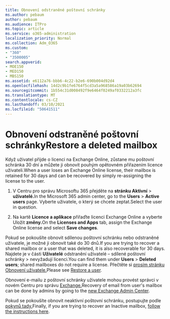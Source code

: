 ```yaml
---
title: Obnovení odstraněné poštovní schránky
ms.author: pebaum
author: pebaum
ms.audience: ITPro
ms.topic: article
ms.service: o365-administration
localization_priority: Normal
ms.collection: Adm_O365
ms.custom:
- "360"
- "3500005"
search.appverid:
- MOE150
- MED150
- MBS150
ms.assetid: e6112a76-bbb6-4c22-b2e6-690b004d92d4
ms.openlocfilehash: 14d2c9b1fe6764f5cd3a5a968586a19a03b62694
ms.sourcegitcommit: 1b554c31d008492f9e6464f0249af0332212a3fc
ms.translationtype: MT
ms.contentlocale: cs-CZ
ms.lasthandoff: 03/10/2021
ms.locfileid: "50641511"
---
```

# <a name="restore-a-deleted-mailbox"></a><span data-ttu-id="3747d-102">Obnovení odstraněné poštovní schránky</span><span class="sxs-lookup"><span data-stu-id="3747d-102">Restore a deleted mailbox</span></span>

<span data-ttu-id="3747d-103">Když uživatel přijde o licenci na Exchange Online, zůstane mu poštovní schránka 30 dní a můžete ji obnovit pouhým opětovném přiřazením licence uživateli.</span><span class="sxs-lookup"><span data-stu-id="3747d-103">When a user loses an Exchange Online license, their mailbox is retained for 30 days and can be recovered by simply re-assigning the license to the user.</span></span>
  
1. <span data-ttu-id="3747d-104">V Centru pro správu Microsoftu 365 přejděte na **stránku Aktivní** \> **uživatelé.**</span><span class="sxs-lookup"><span data-stu-id="3747d-104">In the Microsoft 365 admin center, go to the **Users** \> **Active users** page.</span></span> <span data-ttu-id="3747d-105">Vyberte uživatele, o který se chcete zeptat.</span><span class="sxs-lookup"><span data-stu-id="3747d-105">Select the user in question.</span></span>

2. <span data-ttu-id="3747d-106">Na kartě **Licence a aplikace** přiřaďte licenci Exchange Online a vyberte Uložit **změny.**</span><span class="sxs-lookup"><span data-stu-id="3747d-106">On the **Licenses and Apps** tab, assign the Exchange Online license and select **Save changes**.</span></span>

<span data-ttu-id="3747d-107">Pokud se pokoušíte obnovit sdílenou poštovní schránku nebo odstraněné uživatele, je možné ji obnovit také do 30 dnů.</span><span class="sxs-lookup"><span data-stu-id="3747d-107">If you are trying to recover a shared mailbox or a user that was deleted, it is also recoverable for 30 days.</span></span> <span data-ttu-id="3747d-108">Najdete je v části **Uživatelé** odstranění uživatelé – sdílené poštovní schránky \> nevyžadují licenci.</span><span class="sxs-lookup"><span data-stu-id="3747d-108">You can find them under **Users** \> **Deleted users**; shared mailboxes do not require a license.</span></span> <span data-ttu-id="3747d-109">Přečtěte si [prosím stránku Obnovení uživatele.](https://docs.microsoft.com/microsoft-365/admin/add-users/restore-user)</span><span class="sxs-lookup"><span data-stu-id="3747d-109">Please see [Restore a user](https://docs.microsoft.com/microsoft-365/admin/add-users/restore-user).</span></span>

<span data-ttu-id="3747d-110">Obnovení e-mailu z poštovní schránky uživatele mohou provést správci v novém Centru pro správu [Exchange.](https://techcommunity.microsoft.com/t5/exchange-team-blog/a-new-recoverableitems-experience-comes-to-exchange-online/ba-p/1505353)</span><span class="sxs-lookup"><span data-stu-id="3747d-110">Recovery of email from user's mailbox can be done by admins by going to the [new Exchange Admin Center](https://techcommunity.microsoft.com/t5/exchange-team-blog/a-new-recoverableitems-experience-comes-to-exchange-online/ba-p/1505353).</span></span>

<span data-ttu-id="3747d-111">Pokud se pokoušíte obnovit neaktivní poštovní schránku, postupujte podle [pokynů tady.](https://docs.microsoft.com/microsoft-365/compliance/recover-an-inactive-mailbox)</span><span class="sxs-lookup"><span data-stu-id="3747d-111">Finally, if you are trying to recover an Inactive mailbox, [follow the instructions here](https://docs.microsoft.com/microsoft-365/compliance/recover-an-inactive-mailbox).</span></span>
  
